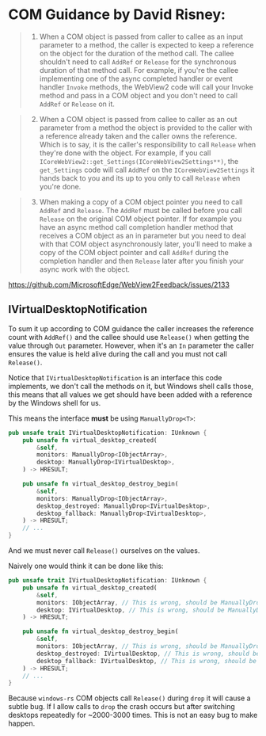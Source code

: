 # COM Guidance by David Risney:

> 1. When a COM object is passed from caller to callee as an input parameter to
>    a method, the caller is expected to keep a reference on the object for the
>    duration of the method call. The callee shouldn't need to call `AddRef` or
>    `Release` for the synchronous duration of that method call. For example, if
>    you're the callee implementing one of the async completed handler or event
>    handler `Invoke` methods, the WebView2 code will call your Invoke method
>    and pass in a COM object and you don't need to call `AddRef` or `Release`
>    on it.

> 2. When a COM object is passed from callee to caller as an out parameter from
>    a method the object is provided to the caller with a reference already
>    taken and the caller owns the reference. Which is to say, it is the
>    caller's responsibility to call `Release` when they're done with the
>    object. For example, if you call
>    `ICoreWebView2::get_Settings(ICoreWebView2Settings**)`, the `get_Settings`
>    code will call `AddRef` on the `ICoreWebView2Settings` it hands back to you
>    and its up to you only to call `Release` when you're done.

> 3. When making a copy of a COM object pointer you need to call `AddRef` and
>    `Release`. The `AddRef` must be called before you call `Release` on the
>    original COM object pointer. If for example you have an async method call
>    completion handler method that receives a COM object as an in parameter but
>    you need to deal with that COM object asynchronously later, you'll need to
>    make a copy of the COM object pointer and call `AddRef` during the
>    completion handler and then `Release` later after you finish your async
>    work with the object.

https://github.com/MicrosoftEdge/WebView2Feedback/issues/2133

## IVirtualDesktopNotification

To sum it up according to COM guidance the caller increases the reference count
with `AddRef()` and the callee should use `Release()` when getting the value
through `Out` parameter. However, when it's an `In` parameter the caller ensures
the value is held alive during the call and you must not call `Release()`.

Notice that `IVirtualDesktopNotification` is an interface this code implements,
we don't call the methods on it, but Windows shell calls those, this means that
all values we get should have been added with a reference by the Windows shell
for us.

This means the interface **must** be using `ManuallyDrop<T>`:

```rust
pub unsafe trait IVirtualDesktopNotification: IUnknown {
    pub unsafe fn virtual_desktop_created(
        &self,
        monitors: ManuallyDrop<IObjectArray>,
        desktop: ManuallyDrop<IVirtualDesktop>,
    ) -> HRESULT;

    pub unsafe fn virtual_desktop_destroy_begin(
        &self,
        monitors: ManuallyDrop<IObjectArray>,
        desktop_destroyed: ManuallyDrop<IVirtualDesktop>,
        desktop_fallback: ManuallyDrop<IVirtualDesktop>,
    ) -> HRESULT;
    // ...
}
```

And we must never call `Release()` ourselves on the values.

Naively one would think it can be done like this:

```rust
pub unsafe trait IVirtualDesktopNotification: IUnknown {
    pub unsafe fn virtual_desktop_created(
        &self,
        monitors: IObjectArray, // This is wrong, should be ManuallyDrop<IObjectArray>
        desktop: IVirtualDesktop, // This is wrong, should be ManuallyDrop<IVirtualDesktop>
    ) -> HRESULT;

    pub unsafe fn virtual_desktop_destroy_begin(
        &self,
        monitors: IObjectArray, // This is wrong, should be ManuallyDrop<IObjectArray>
        desktop_destroyed: IVirtualDesktop, // This is wrong, should be ManuallyDrop<IVirtualDesktop>
        desktop_fallback: IVirtualDesktop, // This is wrong, should be ManuallyDrop<IVirtualDesktop>
    ) -> HRESULT;
    // ...
}
```

Because `windows-rs` COM objects call `Release()` during `drop` it will cause a
subtle bug. If I allow calls to `drop` the crash occurs but after switching
desktops repeatedly for ~2000-3000 times. This is not an easy bug to make
happen.
